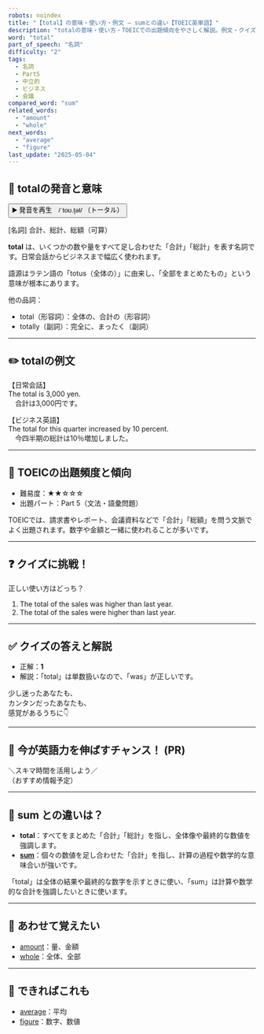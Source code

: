 ```yaml
---
robots: noindex
title: "【total】の意味・使い方・例文 ― sumとの違い【TOEIC英単語】"
description: "totalの意味・使い方・TOEICでの出題傾向をやさしく解説。例文・クイズ付きでsumとの違いもわかりやすく学べます。"
word: "total"
part_of_speech: "名詞"
difficulty: "2"
tags:
  - 名詞
  - Part5
  - 中立的
  - ビジネス
  - 会議
compared_word: "sum"
related_words:
  - "amount"
  - "whole"
next_words:
  - "average"
  - "figure"
last_update: "2025-05-04"
---
```


## 🔰 totalの発音と意味

<button class="play-audio" onclick="playTTS('total')">
  <span class="play-audio-main">
    ▶️ 発音を再生　/ˈtoʊ.t̬əl/
  </span>
  <span class="play-audio-sub">
    （トータル）
  </span>
</button>

[名詞] 合計、総計、総額（可算）

**total** は、いくつかの数や量をすべて足し合わせた「合計」「総計」を表す名詞です。日常会話からビジネスまで幅広く使われます。

語源はラテン語の「totus（全体の）」に由来し、「全部をまとめたもの」という意味が根本にあります。

他の品詞：  
- total（形容詞）：全体の、合計の（形容詞）
- totally（副詞）：完全に、まったく（副詞）

---

## ✏️ totalの例文

【日常会話】  
The total is 3,000 yen.  
　合計は3,000円です。

【ビジネス英語】  
The total for this quarter increased by 10 percent.  
　今四半期の総計は10％増加しました。

---

## 🎯 TOEICの出題頻度と傾向

- 難易度：★★☆☆☆
- 出題パート：Part 5（文法・語彙問題）

TOEICでは、請求書やレポート、会議資料などで「合計」「総額」を問う文脈でよく出題されます。数字や金額と一緒に使われることが多いです。

---

## ❓ クイズに挑戦！

正しい使い方はどっち？

1. The total of the sales was higher than last year.  
2. The total of the sales were higher than last year.

---

## ✅ クイズの答えと解説

- 正解：**1**
- 解説：「total」は単数扱いなので、「was」が正しいです。

少し迷ったあなたも、  
カンタンだったあなたも、  
感覚があるうちに👇️

---

## 🚀 今が英語力を伸ばすチャンス！ (PR)

<div class="info-center">
＼スキマ時間を活用しよう／<br>  
（おすすめ情報予定）
</div>

---

## 🤔  sum との違いは？

- **total**：すべてをまとめた「合計」「総計」を指し、全体像や最終的な数値を強調します。
- **[sum](/word/sum/)**：個々の数値を足し合わせた「合計」を指し、計算の過程や数学的な意味合いが強いです。

「total」は全体の結果や最終的な数字を示すときに使い、「sum」は計算や数学的な合計を強調したいときに使います。

---

## 🧩 あわせて覚えたい

- [amount](/word/amount/)：量、金額
- [whole](/word/whole/)：全体、全部

---

## 📖 できればこれも

- [average](/word/average/)：平均
- [figure](/word/figure/)：数字、数値

<!-- cvid: aid25_bid06 -->
